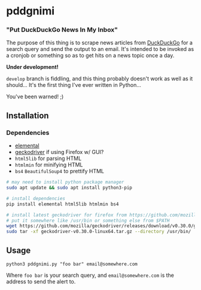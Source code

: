 # pddgnimi

### "Put DuckDuckGo News In My Inbox"

The purpose of this thing is to scrape news articles from [DuckDuckGo](https://duckduckgo.com/) for a search query and send the output to an email. It's intended to be invoked as a cronjob or something so as to get hits on a news topic once a day.

**Under development!**

`develop` branch is fiddling, and this thing probably doesn't work as well as it should... It's the first thing I've ever written in Python...

You've been warned! ;)


## Installation

### Dependencies

- [elemental](https://github.com/red-and-black/elemental)
- [geckodriver](https://github.com/mozilla/geckodriver/releases/latest) if using Firefox w/ GUI?
- `html5lib` for parsing HTML
- `htmlmin` for minifying HTML
- `bs4` `BeautifulSoup4` to prettify HTML


```bash
# may need to install python package manager
sudo apt update && sudo apt install python3-pip

# install dependencies
pip install elemental html5lib htmlmin bs4

# install latest geckodriver for firefox from https://github.com/mozilla/geckodriver/releases/latest
# put it somewhere like /usr/bin or something else from $PATH
wget https://github.com/mozilla/geckodriver/releases/download/v0.30.0/geckodriver-v0.30.0-linux64.tar.gz
sudo tar -xf geckodriver-v0.30.0-linux64.tar.gz --directory /usr/bin/
```

## Usage

```
python3 pddgnimi.py "foo bar" email@somewhere.com
```

Where `foo bar` is your search query, and `email@somewhere.com` is the address to send the alert to.
